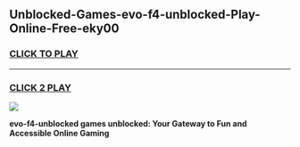 
## Unblocked-Games-evo-f4-unblocked-Play-Online-Free-eky00
<h3>
<a href="https://premium76.site?title=evo-f4-unblocked&ref=26A">CLICK TO PLAY</a></h3>
<hr>

<h3>
<a href="https://premium76.site?title=evo-f4-unblocked&ref=26A">CLICK 2 PLAY</a>
  
</h3>

<a href="https://premium76.site?title=evo-f4-unblocked&ref=26A"><img src="https://clearcache.store/games.png"></a>


**evo-f4-unblocked games unblocked: Your Gateway to Fun and Accessible Online Gaming**

